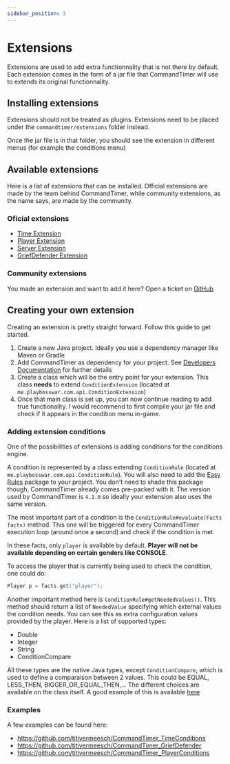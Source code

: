 ```yaml
---
sidebar_position: 3
---
```

# Extensions

Extensions are used to add extra functionnality that is not there by default. Each extension comes in the form of a jar file that CommandTimer will use to extends its original functionnality.

## Installing extensions

Extensions should not be treated as plugins. Extensions need to be placed under the `commandtimer/extensions` folder instead.

Once the jar file is in that folder, you should see the extension in different menus (for example the conditions menu)

## Available extensions

Here is a list of extensions that can be installed. Official extensions are made by the team behind CommandTimer, while community extensions, as the name says, are made by the community.

### Oficial extensions

- [Time Extension](https://www.spigotmc.org/resources/time-conditions-commandtimer-extension.105591/)
- [Player Extension](https://www.spigotmc.org/resources/player-conditions-commandtimer-extension.97186/)
- [Server Extension](https://www.spigotmc.org/resources/server-conditions-commandtimer-extension.97188/)
- [GriefDefender Extension](https://www.spigotmc.org/resources/griefdefender-conditions-commandtimer-extension.106330/)

### Community extensions

You made an extension and want to add it here? Open a ticket on [GitHub](https://github.com/titivermeesch/CommandTimer)

## Creating your own extension

Creating an extension is pretty straight forward. Follow this guide to get started.

1. Create a new Java project. Ideally you use a dependency manager like Maven or Gradle
2. Add CommandTimer as dependency for your project. See [Developers Documentation](../developers) for further details
3. Create a class which will be the entry point for your extension. This class **needs** to extend `ConditionExtension` (located at `me.playbosswar.com.api.ConditionExtension`)
4. Once that main class is set up, you can now continue reading to add true functionality. I would recommend to first compile your jar file and check if it appears in the condition menu in-game.

### Adding extension conditions

One of the possibilities of extensions is adding conditions for the conditions engine.

A condition is represented by a class extending `ConditionRule` (located at `me.playbosswar.com.api.ConditionRule`). You will also need to add the [Easy Rules](https://github.com/j-easy/easy-rules) package to your project. You don't need to shade this package though, CommandTimer already comes pre-packed with it. The version used by CommandTimer is `4.1.0` so ideally your extension also uses the same version.

The most important part of a condition is the `ConditionRule#evaluate(Facts facts)` method. This one will be triggered for every CommandTimer execution loop (around once a second) and check if the condition is met.

In these facts, only `player` is available by default. **Player will not be available depending on certain genders like CONSOLE**.

To access the player that is currently being used to check the condition, one could do:

```java
Player p = facts.get("player");
```

Another important method here is `ConditionRule#getNeededValues()`. This method should return a list of `NeededValue` specifying which external values the condition needs. You can see this as extra configuration values provided by the player. Here is a list of supported types:

- Double
- Integer
- String
- ConditionCompare

All these types are the native Java types, except `ConditionCompare`, which is used to define a comparaison between 2 values. This could be EQUAL, LESS_THEN, BIGGER_OR_EQUAL_THEN,... The different choices are available on the class itself. A good example of this is available [here](https://github.com/titivermeesch/CommandTimer_PlayerConditions/blob/master/src/main/java/me/playbosswar/cmtplayerconditions/conditions/PlayerTimeInWorldCondition.java)

### Examples

A few examples can be found here:

- <https://github.com/titivermeesch/CommandTimer_TimeConditions>
- <https://github.com/titivermeesch/CommandTimer_GriefDefender>
- <https://github.com/titivermeesch/CommandTimer_PlayerConditions>